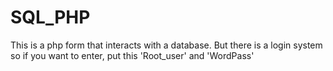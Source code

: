 # SQL_PHP

This is a php form that interacts with a database. But there is a login system so if you want to enter, put this 'Root_user' and 'WordPass'
